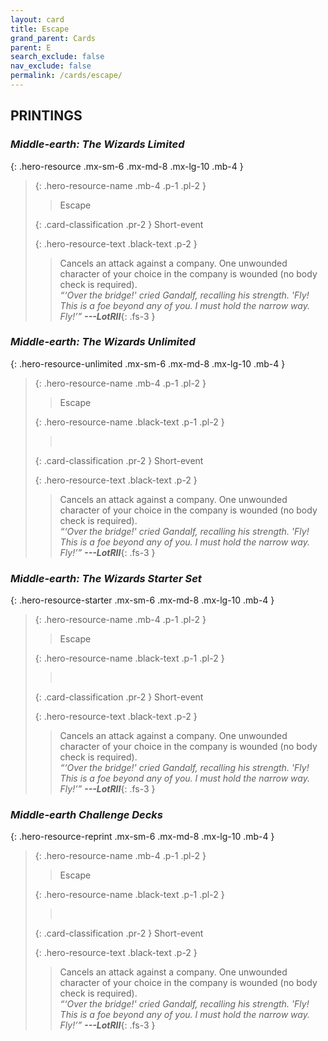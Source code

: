 ```yaml
---
layout: card
title: Escape
grand_parent: Cards
parent: E
search_exclude: false
nav_exclude: false
permalink: /cards/escape/
---
```


## PRINTINGS


### _Middle-earth: The Wizards Limited_

{: .hero-resource .mx-sm-6 .mx-md-8 .mx-lg-10 .mb-4 }
> {: .hero-resource-name .mb-4 .p-1 .pl-2 }
> > <div class="card-mp"></div>
> > <div class="card-name">Escape</div>
>
> {: .card-classification .pr-2 }
> Short-event
>
> {: .hero-resource-text .black-text .p-2 }
> > Cancels an attack against a company. One unwounded character of your choice in the company is wounded (no body check is required). <br>_“‘Over the bridge!' cried Gandalf, recalling his strength. 'Fly! This is a foe beyond any of you. I must hold the narrow way. Fly!’”_ ***---&#65279;LotRII***{: .fs-3 } 
> 

### _Middle-earth: The Wizards Unlimited_

{: .hero-resource-unlimited .mx-sm-6 .mx-md-8 .mx-lg-10 .mb-4 }
> {: .hero-resource-name .mb-4 .p-1 .pl-2 }
> > <div class="card-mp"></div>
> > <div class="card-name">Escape</div>
>
> {: .hero-resource-name .black-text .p-1 .pl-2 }
> > &nbsp;
>
> {: .card-classification .pr-2 }
> Short-event
>
> {: .hero-resource-text .black-text .p-2 }
> > Cancels an attack against a company. One unwounded character of your choice in the company is wounded (no body check is required). <br>_“‘Over the bridge!' cried Gandalf, recalling his strength. 'Fly! This is a foe beyond any of you. I must hold the narrow way. Fly!’”_ ***---&#65279;LotRII***{: .fs-3 } 
> 

### _Middle-earth: The Wizards Starter Set_

{: .hero-resource-starter .mx-sm-6 .mx-md-8 .mx-lg-10 .mb-4 }
> {: .hero-resource-name .mb-4 .p-1 .pl-2 }
> > <div class="card-mp"></div>
> > <div class="card-name">Escape</div>
>
> {: .hero-resource-name .black-text .p-1 .pl-2 }
> > &nbsp;
>
> {: .card-classification .pr-2 }
> Short-event
>
> {: .hero-resource-text .black-text .p-2 }
> > Cancels an attack against a company. One unwounded character of your choice in the company is wounded (no body check is required). <br>_“‘Over the bridge!' cried Gandalf, recalling his strength. 'Fly! This is a foe beyond any of you. I must hold the narrow way. Fly!’”_ ***---&#65279;LotRII***{: .fs-3 } 
> 

### _Middle-earth Challenge Decks_

{: .hero-resource-reprint .mx-sm-6 .mx-md-8 .mx-lg-10 .mb-4 }
> {: .hero-resource-name .mb-4 .p-1 .pl-2 }
> > <div class="card-mp"></div>
> > <div class="card-name">Escape</div>
>
> {: .hero-resource-name .black-text .p-1 .pl-2 }
> > &nbsp;
>
> {: .card-classification .pr-2 }
> Short-event
>
> {: .hero-resource-text .black-text .p-2 }
> > Cancels an attack against a company. One unwounded character of your choice in the company is wounded (no body check is required). <br>_“‘Over the bridge!' cried Gandalf, recalling his strength. 'Fly! This is a foe beyond any of you. I must hold the narrow way. Fly!’”_ ***---&#65279;LotRII***{: .fs-3 } 
> 
